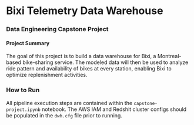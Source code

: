 # Bixi Telemetry Data Warehouse
### Data Engineering Capstone Project

#### Project Summary
The goal of this project is to build a data warehouse for Bixi, a Montreal-based bike-sharing service. The modeled data will then be used to analyze ride pattern and availability of bikes at every station, enabling Bixi to optimize replenishment activities.

### How to Run 
All pipeline execution steps are contained within the `capstone-project.ipynb` notebook. The AWS IAM and Redshit cluster configs should be populated in the `dwh.cfg` file prior to running.